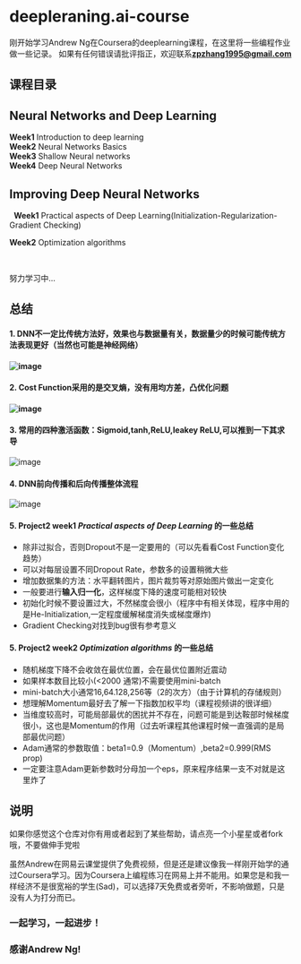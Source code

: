 # deepleraning.ai-course
刚开始学习Andrew Ng在Coursera的deeplearning课程，在这里将一些编程作业做一些记录。
如果有任何错误请批评指正，欢迎联系**zpzhang1995@gmail.com**

## 课程目录
## Neural Networks and Deep Learning
   **Week1** Introduction to deep learning   
   **Week2** Neural Networks Basics   
   **Week3** Shallow Neural networks    
   **Week4** Deep Neural Networks 

## Improving Deep Neural Networks  
   **Week1** Practical aspects of Deep Learning(Initialization-Regularization-Gradient Checking)  
   
   **Week2** Optimization algorithms  
   
    
           
        
      
   努力学习中...

## 总结
#### 1. DNN不一定比传统方法好，效果也与数据量有关，数据量少的时候可能传统方法表现更好（当然也可能是神经网络）
####  ![image](https://github.com/JudasDie/deeplearning.ai-course/raw/master/images_md/DataScalevsMethod.png)   

#### 2. Cost Function采用的是交叉熵，没有用均方差，凸优化问题
####  ![image](https://github.com/JudasDie/deeplearning.ai-course/raw/master/images_md/CostFunction.png)    

#### 3. 常用的四种激活函数：Sigmoid,tanh,ReLU,leakey ReLU,可以推到一下其求导
![image](https://github.com/JudasDie/deeplearning.ai-course/raw/master/images_md/ActivationFunction.png)   

#### 4. DNN前向传播和后向传播整体流程
![image](https://github.com/JudasDie/deeplearning.ai-course/raw/master/images_md/Propagation.png)   

#### 5. Project2 week1 *Practical aspects of Deep Learning* 的一些总结
- 除非过拟合，否则Dropout不是一定要用的（可以先看看Cost Function变化趋势）
- 可以对每层设置不同Dropout Rate，参数多的设置稍微大些 
- 增加数据集的方法：水平翻转图片，图片裁剪等对原始图片做出一定变化  
- 一般要进行**输入归一化**，这样梯度下降的速度可能相对较快  
- 初始化时候不要设置过大，不然梯度会很小（程序中有相关体现，程序中用的是He-Initialization,一定程度缓解梯度消失或梯度爆炸)  
- Gradient Checking对找到bug很有参考意义 

#### 5. Project2 week2 *Optimization algorithms* 的一些总结
- 随机梯度下降不会收敛在最优位置，会在最优位置附近震动
- 如果样本数目比较小(<2000 通常)不需要使用mini-batch
- mini-batch大小通常16,64.128,256等（2的次方）（由于计算机的存储规则）
- 想理解Momentum最好去了解一下指数加权平均（课程视频讲的很详细）
- 当维度较高时，可能局部最优的困扰并不存在，问题可能是到达鞍部时候梯度很小，这也是Momentum的作用（过去听课程其他课程时候一直强调的是局部最优问题）
- Adam通常的参数取值：beta1=0.9（Momentum）,beta2=0.999(RMS prop) 
- 一定要注意Adam更新参数时分母加一个eps，原来程序结果一支不对就是这里炸了

## 说明
如果你感觉这个仓库对你有用或者起到了某些帮助，请点亮一个小星星或者fork哦，不要做伸手党啦  

虽然Andrew在网易云课堂提供了免费视频，但是还是建议像我一样刚开始学的通过Coursera学习。因为Coursera上编程练习在网易上并不能用。如果您是和我一样经济不是很宽裕的学生(Sad)，可以选择7天免费或者旁听，不影响做题，只是没有人为打分而已。


### 一起学习，一起进步！
### 感谢Andrew Ng!
